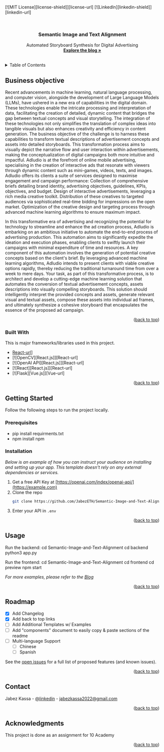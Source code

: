 <a id="readme-top"></a>

[![MIT License][license-shield]][license-url]
[![LinkedIn][linkedin-shield]][linkedin-url]

<!-- PROJECT LOGO -->
<br />
<div align="center">

  <h3 align="center">Semantic Image and Text Alignment</h3>

  <p align="center">
    Automated Storyboard Synthesis for Digital Advertising
    <br />
    <a href="https://github.com/othneildrew/Best-README-Template"><strong>Explore the blog »</strong></a>
    <br />
    <br />
  </p>
</div>

<!-- TABLE OF CONTENTS -->
<details>
  <summary>Table of Contents</summary>
  <ol>
    <li>
      <a href="Business-objective">Business objective</a>
      <ul>
        <li><a href="#built-with">Built With</a></li>
      </ul>
    </li>
    <li>
      <a href="#getting-started">Getting Started</a>
      <ul>
        <li><a href="#prerequisites">Prerequisites</a></li>
        <li><a href="#installation">Installation</a></li>
      </ul>
    </li>
    <li><a href="#usage">Usage</a></li>
    <li><a href="#roadmap">Roadmap</a></li>
    <li><a href="#contributing">Contributing</a></li>
    <li><a href="#license">License</a></li>
    <li><a href="#contact">Contact</a></li>
    <li><a href="#acknowledgments">Acknowledgments</a></li>
  </ol>
</details>

<!-- ABOUT THE PROJECT -->

## Business objective

Recent advancements in machine learning, natural language processing, and computer vision, alongside the development of Large Language Models (LLMs), have ushered in a new era of capabilities in the digital domain. These technologies enable the intricate processing and interpretation of data, facilitating the creation of detailed, dynamic content that bridges the gap between textual concepts and visual storytelling. The integration of these technologies not only simplifies the translation of complex ideas into tangible visuals but also enhances creativity and efficiency in content generation. The business objective of the challenge is to harness these capabilities to transform textual descriptions of advertisement concepts and assets into detailed storyboards. This transformation process aims to visually depict the narrative flow and user interaction within advertisements, making the conceptualization of digital campaigns both more intuitive and impactful.
Adludio is at the forefront of online mobile advertising, specialising in the creation of interactive ads that resonate with viewers through dynamic content such as mini-games, videos, texts, and images. Adludio offers its clients a suite of services designed to maximise engagement and campaign performance:
Collection of comprehensive briefs detailing brand identity, advertising objectives, guidelines, KPIs, objectives, and budget.
Design of interactive advertisements, leveraging a rich media creative toolkit.
Distribution of these creatives to targeted audiences via sophisticated real-time bidding for impressions on the open market.
Optimization of the creative design and targeting process through advanced machine learning algorithms to ensure maximum impact.

In this transformative era of advertising and recognizing the potential for technology to streamline and enhance the ad creation process, Adludio is embarking on an ambitious initiative to automate the end-to-end process of advertising production. This automation aims to significantly expedite the ideation and execution phases, enabling clients to swiftly launch their campaigns with minimal expenditure of time and resources. A key component of this automation involves the generation of potential creative concepts based on the client's brief. By leveraging advanced machine learning algorithms, Adludio intends to present clients with viable creative options rapidly, thereby reducing the traditional turnaround time from over a week to mere days. Your task, as part of this transformative process, is to architect and develop a cutting-edge machine learning solution that automates the conversion of textual advertisement concepts, assets descriptions into visually compelling storyboards. This solution should intelligently interpret the provided concepts and assets, generate relevant visual and textual assets, compose these assets into individual ad frames, and ultimately synthesize a cohesive storyboard that encapsulates the essence of the proposed ad campaign.

<p align="right">(<a href="#readme-top">back to top</a>)</p>

### Built With

This is major frameworks/libraries used in this project.

- [React-url](https://microsoft.github.io/autogen/docs/Getting-Started/)]
- [![OpenCV][React.js]][React-url]
- [![OpenAI API][React.js]][React-url]
- [![React][React.js]][React-url]
- [![Flask][Vue.js]][Vue-url]

<p align="right">(<a href="#readme-top">back to top</a>)</p>

<!-- GETTING STARTED -->

## Getting Started

Follow the following steps to run the project locally.

### Prerequisites

- pip install requirments.txt
- npm install npm

### Installation

_Below is an example of how you can instruct your audience on installing and setting up your app. This template doesn't rely on any external dependencies or services._

1. Get a free API Key at [https://openai.com/index/openai-api/](https://example.com)
2. Clone the repo
   ```sh
   git clone https://github.com/JabezETH/Semantic-Image-and-Text-Alignment.git
   ```
3. Enter your API in `.env`

<p align="right">(<a href="#readme-top">back to top</a>)</p>

<!-- USAGE EXAMPLES -->

## Usage

Run the backend:
cd Semantic-Image-and-Text-Alignment
cd backend
python3 app.py

Run the frontend:
cd Semantic-Image-and-Text-Alignment
cd frontend
cd preview
npm start

_For more examples, please refer to the [Blog](https://medium.com/@jabezkassa2022/2d4948a0a06d)_

<p align="right">(<a href="#readme-top">back to top</a>)</p>

<!-- ROADMAP -->

## Roadmap

- [x] Add Changelog
- [x] Add back to top links
- [ ] Add Additional Templates w/ Examples
- [ ] Add "components" document to easily copy & paste sections of the readme
- [ ] Multi-language Support
  - [ ] Chinese
  - [ ] Spanish

See the [open issues](https://github.com/othneildrew/Best-README-Template/issues) for a full list of proposed features (and known issues).

<p align="right">(<a href="#readme-top">back to top</a>)</p>

<!-- CONTACT -->

## Contact

Jabez Kassa - [@linkedin](https://www.linkedin.com/in/jabez-kassa-37b743193/) - jabezkassa2022@gmail.com

<p align="right">(<a href="#readme-top">back to top</a>)</p>

<!-- ACKNOWLEDGMENTS -->

## Acknowledgments

This project is done as an assignment for 10 Academy

<p align="right">(<a href="#readme-top">back to top</a>)</p>
